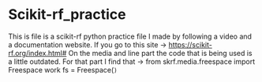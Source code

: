 # Scikit-rf_practice
This is file is a scikit-rf python practice file I made by following a video and a documentation website.
If you go to this site -> https://scikit-rf.org/index.html#
On the media and line part the code that is being used is a little outdated.
For that part I find that -> from skrf.media.freespace import Freespace work
                             fs = Freespace(<code>)
